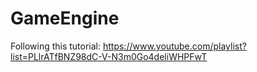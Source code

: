 # GameEngine
Following this tutorial: https://www.youtube.com/playlist?list=PLlrATfBNZ98dC-V-N3m0Go4deliWHPFwT
